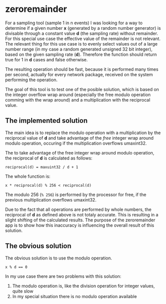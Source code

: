 # zeroremainder

For a sampling tool (sample 1 in n events) I was looking for a way to determine if a given number **x** (generated by a random number generator) is divisable through a constant value **d** (the sampling rate) without remainder. For this special use case the effective value of the remainder is not relevant. The relevant thing for this use case is to evenly select values out of a large number range (in my case a random generated unsigned 32 bit integer), based on the given sampling rate (**d**). Therefore the function should return true for 1 in **d** cases and false otherwise.

The resulting operation should be fast, because it is performed many times per second, actually for every network package, received on the system performing the operation.

The goal of this tool is to test one of the posible solution, which is based on the integer overflow wrap around (especially the free modulo operation comming with the wrap around) and a multiplication with the reciprocal value.

## The implemented solution

The main idea is to replace the modulo operation with a multiplication by the reciprocal value of **d** and take advantage of the *free* integer wrap around modulo operation, occuring if the multiplication overflows umaxint32.

The to take advantage of the free integer wrap around modulo operation, the reciprocal of **d** is calculated as follows:

`reciprocal(d) = maxuint32 / d + 1`

The whole function is:

`x * reciprocal(d) % 256 < reciprocal(d)`

The modulo 256 (`% 256`) is performed by the processor for free, if the previous multiplication overflows umaxint32.

Due to the fact that all operations are performed by whole numbers, the reciprocal of **d** as defined above is not totaly accurate. This is resulting in a slight shifting of the calculated results. The purpose of the zeroremainder app is to show how this inaccuracy is influencing the overall result of this solution.

## The obvious solution

The obvious solution is to use the modulo operation.

`x % d == 0`

In my use case there are two problems with this solution:

1. The modulo operation is, like the division operation for integer values, quite slow
2. In my special situation there is no modulo operation available